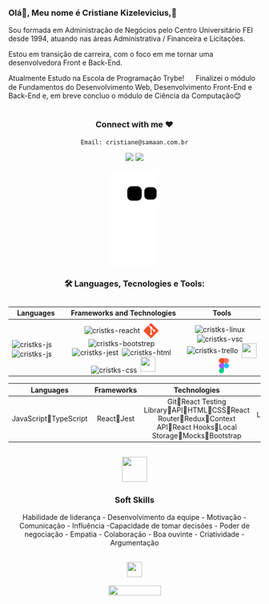 ### Olá👋, Meu nome é Cristiane Kizelevicius,:hibiscus: ###

 
  Sou formada em Administração de Negócios pelo Centro Universitário FEI desde 1994, atuando nas áreas Administrativa / Financeira e Licitações. 
  
  Estou em transição de carreira, com o foco em  me tornar uma desenvolvedora Front e Back-End.
  
  Atualmente Estudo na Escola de Programação Trybe! <img src="https://emoji.slack-edge.com/TMDDFEPFU/trybe/565e69d971fcdb50.png" width="15" height="15" align="center" background-color="white" /> Finalizei o  módulo de Fundamentos do Desenvolvimento Web,   Desenvolvimento Front-End e Back-End  e, em breve concluo o módulo de  Ciência da Computação😊
 



# 

<div align="center">
	
 
  ### Connect with me ❤️ 
	Email: cristiane@samaan.com.br
	
<div align="center" margin="50px">
	  <a href = "mailto:cristiane@samaan.com.br"><img src="https://img.shields.io/badge/-Gmail-%23333?style=for-the-badge&logo=gmail&logoColor=white" target="_white"></a>
    <a href="https://www.linkedin.com/in/cristiane-kizelevicius-samaan/" target="_blank"><img src="https://img.shields.io/badge/-LinkedIn-%230077B5?style=for-the-badge&logo=linkedin&logoColor=white" target="_blank"></a>
	
</div>
   
   ![snake gif](https://github.com/Cristks/Cristks/blob/output/github-contribution-grid-snake.svg)
  
  ### 🛠️ Languages, Tecnologies e Tools:
  
  ##

<div id='lojc' align="center">

| Languages  | Frameworks and Technologies | Tools |  
|---|---|---|
|<div id='lojc' align="center">
 <img align="center" alt="cristks-js" height="30" width="40" src="https://cdn.jsdelivr.net/gh/devicons/devicon/icons/javascript/javascript-original.svg"/><img align="center" alt="cristks-js" height="30" width="40" src="https://icongr.am/devicon/typescript-original.svg?size=128&color=currentColor"/></div>|<div id='lojc' align="center"><img align="center" alt="cristks-reacht" height="30" width="30" src="https://cdn.jsdelivr.net/gh/devicons/devicon/icons/react/react-original.svg" />&nbsp;&nbsp;<img src="https://github.com/devicons/devicon/blob/master/icons/git/git-original.svg" align="center" width="30" height="30"/>&nbsp;&nbsp;<img align="center" alt="cristks-bootstrep" height="30" width="30" src="https://cdn.jsdelivr.net/gh/devicons/devicon/icons/bootstrap/bootstrap-original.svg">&nbsp;&nbsp;<img align="center" alt="cristks-jest" height="30" width="30" src="https://cdn.jsdelivr.net/gh/devicons/devicon/icons/jest/jest-plain.svg">&nbsp;&nbsp;<img align="center" alt="cristks-html" height="30" width="30" src="https://cdn.jsdelivr.net/gh/devicons/devicon/icons/html5/html5-original.svg" />&nbsp;&nbsp;<img align="center" alt="cristks-css" height="30" width="30" src="https://cdn.jsdelivr.net/gh/devicons/devicon/icons/css3/css3-original.svg" />&nbsp;&nbsp;<img src="https://cdn.jsdelivr.net/gh/devicons/devicon/icons/npm/npm-original-wordmark.svg" width="30" height="30"/></div>|<div id='lojc' align="center"><img align="center" alt="cristks-linux" height="30" width="30" src="https://cdn.jsdelivr.net/gh/devicons/devicon/icons/linux/linux-original.svg" />&nbsp;&nbsp;<img align="center" alt="cristks-vsc" height="30" width="30" src="https://cdn.jsdelivr.net/gh/devicons/devicon/icons/vscode/vscode-original.svg">&nbsp;&nbsp;<img align="center" alt="cristks-trello" height="30" width="30" src="https://cdn.jsdelivr.net/gh/devicons/devicon/icons/trello/trello-plain.svg" >&nbsp;&nbsp;<img src="https://img.icons8.com/color/344/bash.png" width="30" height="30" align="center" background-color="white" />&nbsp;&nbsp;<img src="https://github.com/devicons/devicon/blob/master/icons/figma/figma-original.svg" width="30" height="30" align="center"/></div>|
  
   
 
    
<div id='lojc' align="center">

| Languages  | Frameworks | Technologies | Tools | 
|---|---|---|---|
|<div id='lojc' align="center"><span>JavaScript🔸TypeScript</span></div>|<div id='lojc' align="center"><span>React🔸Jest</span></div>|<div id='lojc' align="center"><span>Git🔸React Testing Library🔸API🔸HTML🔸CSS🔸React Router🔸Redux🔸Context API🔸React Hooks🔸Local Storage🔸Mocks🔸Bootstrap</span></div>|<div id='lojc' align="center"><span>Linux🔸Terminal🔸Bash🔸GitHub🔸Visual Studio Code🔸Figma 🔸 Trello </span></div>|
  											     
																	     
   


## 

<div>

<div>
	<img width="50" height="50" src="https://img.icons8.com/stickers/100/000000/crowd-skin-type-3.png"/>
	<h3 align="center">Soft Skills</h3>
	</div>
		
Habilidade de liderança - Desenvolvimento da equipe - Motivação - Comunicação - Influência -Capacidade de tomar decisões -
        Poder de negociação - Empatia - Colaboração - Boa ouvinte - Criatividade - Argumentação 
</div>
	
##
		
			  
<div>
	<img width="30" height="30"src="https://img.icons8.com/external-tanah-basah-glyph-tanah-basah/48/000000/external-eye-graphic-design-tanah-basah-glyph-tanah-basah.png"/><p align="center"> <img alingn="center" width="105" height="20"src="https://profile-counter.glitch.me/Cristks/count.svg" /></p>
	</div>


                                                                                                                                   
